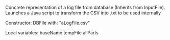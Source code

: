 Concrete representation of a log file from database (Inherits from InputFile). Launches a Java script to transform the CSV into .txt to be used internally

Constructor: DBFile with: "aLogFile.csv"

Local variables: baseName tempFile allParts